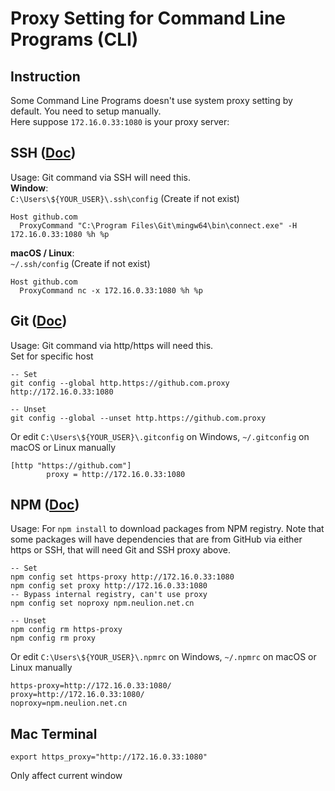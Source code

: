 # Proxy Setting for Command Line Programs (CLI)
## Instruction
Some Command Line Programs doesn't use system proxy setting by default. You need to setup manually.  
Here suppose `172.16.0.33:1080` is your proxy server:

## SSH ([Doc](https://gist.github.com/coin8086/7228b177221f6db913933021ac33bb92#ssh-protocol))
Usage: Git command via SSH will need this.  
**Window**:  
`C:\Users\${YOUR_USER}\.ssh\config` (Create if not exist)  
```
Host github.com
  ProxyCommand "C:\Program Files\Git\mingw64\bin\connect.exe" -H 172.16.0.33:1080 %h %p
``` 

**macOS / Linux**:  
`~/.ssh/config` (Create if not exist)
```
Host github.com
  ProxyCommand nc -x 172.16.0.33:1080 %h %p
```

## Git ([Doc](https://gist.github.com/coin8086/7228b177221f6db913933021ac33bb92#httphttps-protocol))
Usage: Git command via http/https will need this.  
Set for specific host
```
-- Set
git config --global http.https://github.com.proxy http://172.16.0.33:1080

-- Unset
git config --global --unset http.https://github.com.proxy
```

Or edit `C:\Users\${YOUR_USER}\.gitconfig` on Windows, `~/.gitconfig` on macOS or Linux manually
```
[http "https://github.com"]
        proxy = http://172.16.0.33:1080
```

## NPM ([Doc](https://docs.npmjs.com/cli/v7/using-npm/config#https-proxy))
Usage: For `npm install` to download packages from NPM registry.
Note that some packages will have dependencies that are from GitHub via either https or SSH, that will need Git and SSH proxy above.
```
-- Set
npm config set https-proxy http://172.16.0.33:1080
npm config set proxy http://172.16.0.33:1080
-- Bypass internal registry, can't use proxy
npm config set noproxy npm.neulion.net.cn

-- Unset
npm config rm https-proxy
npm config rm proxy
```

Or edit `C:\Users\${YOUR_USER}\.npmrc` on Windows, `~/.npmrc` on macOS or Linux manually
```
https-proxy=http://172.16.0.33:1080/
proxy=http://172.16.0.33:1080/
noproxy=npm.neulion.net.cn
```

## Mac Terminal
```
export https_proxy="http://172.16.0.33:1080"
```
Only affect current window
